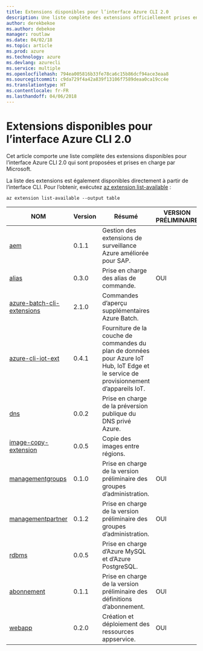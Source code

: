 ```yaml
---
title: Extensions disponibles pour l’interface Azure CLI 2.0
description: Une liste complète des extensions officiellement prises en charge pour l’interface Azure CLI 2.0
author: derekbekoe
ms.author: debekoe
manager: routlaw
ms.date: 04/02/18
ms.topic: article
ms.prod: azure
ms.technology: azure
ms.devlang: azurecli
ms.service: multiple
ms.openlocfilehash: 794ea005816b33fe78ca6c15b86dcf94ace3eaa8
ms.sourcegitcommit: c9da729f4a42a839f13106f7589deaa0ca19cc4e
ms.translationtype: HT
ms.contentlocale: fr-FR
ms.lasthandoff: 04/06/2018
---
```

# <a name="available-extensions-for-the-azure-cli-20"></a>Extensions disponibles pour l’interface Azure CLI 2.0

Cet article comporte une liste complète des extensions disponibles pour l’interface Azure CLI 2.0 qui sont proposées et prises en charge par Microsoft.

La liste des extensions est également disponibles directement à partir de l’interface CLI. Pour l’obtenir, exécutez [az extension list-available](/cli/azure/extension#az-extension-list-available) :

```azurecli
az extension list-available --output table
```

| NOM | Version | Résumé | VERSION PRÉLIMINAIRE |
|------|---------|---------|---------|
| [aem](https://github.com/Azure/azure-cli-extensions) | 0.1.1 | Gestion des extensions de surveillance Azure améliorée pour SAP. |  |
| [alias](https://github.com/Azure/azure-cli-extensions) | 0.3.0 | Prise en charge des alias de commande. | OUI |
| [azure-batch-cli-extensions](https://github.com/Azure/azure-batch-cli-extensions) | 2.1.0 | Commandes d’aperçu supplémentaires Azure Batch. |  |
| [azure-cli-iot-ext](https://github.com/azure/azure-iot-cli-extension) | 0.4.1 | Fourniture de la couche de commandes du plan de données pour Azure IoT Hub, IoT Edge et le service de provisionnement d’appareils IoT. |  |
| [dns](https://github.com/Azure/azure-cli-extensions) | 0.0.2 | Prise en charge de la préversion publique du DNS privé Azure. |  |
| [image-copy-extension](https://github.com/Azure/azure-cli-extensions) | 0.0.5 | Copie des images entre régions. |  |
| [managementgroups](https://github.com/Azure/azure-cli-extensions) | 0.1.0 | Prise en charge de la version préliminaire des groupes d’administration. | OUI |
| [managementpartner](https://github.com/Azure/azure-cli-extensions) | 0.1.2 | Prise en charge de la version préliminaire des groupes d’administration. | OUI |
| [rdbms](https://github.com/Azure/azure-cli-extensions) | 0.0.5 | Prise en charge d’Azure MySQL et d’Azure PostgreSQL. |  |
| [abonnement](https://github.com/Azure/azure-cli-extensions) | 0.1.1 | Prise en charge de la version préliminaire des définitions d’abonnement. | OUI |
| [webapp](https://github.com/Azure/azure-cli-extensions) | 0.2.0 | Création et déploiement des ressources appservice. | OUI |
